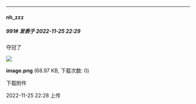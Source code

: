 

*****

####  nh_zzz  
##### 991#       发表于 2022-11-25 22:29

夺冠了

<img src="https://img.saraba1st.com/forum/202211/25/222848pktdai2tm9q88z0i.png" referrerpolicy="no-referrer">

<strong>image.png</strong> (68.97 KB, 下载次数: 0)

下载附件

2022-11-25 22:28 上传

